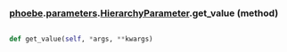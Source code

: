 ### [phoebe](phoebe.md).[parameters](phoebe.parameters.md).[HierarchyParameter](phoebe.parameters.HierarchyParameter.md).get_value (method)


```py

def get_value(self, *args, **kwargs)

```



        

